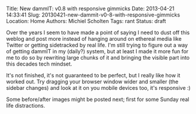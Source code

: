 Title: New dammIT: v0.8 with responsive gimmicks
Date: 2013-04-21 14:33:41
Slug: 20130421-new-dammit-v0-8-with-responsive-gimmicks
Location: Home
Authors: Michiel Scholten
Tags: rant
Status: draft

<p>Over the years I seem to have made a point of saying I need to dust off this weblog and post more instead of hanging around on ethereal media like Twitter or getting sidetracked by real life. I'm still trying to figure out a way of getting dammIT in my (daily?) system, but at least I made it more fun for me to do so by rewriting large chunks of it and bringing the visible part into this decades tech mindset.</p>

<p>It's not finished, it's not guaranteed to be perfect, but I really like how it worked out. Try dragging your browser window wider and smaller (the sidebar changes) and look at it on you mobile devices too, it's responsive :)</p>

<p>Some before/after images might be posted next; first for some Sunday real life distractions.</p>